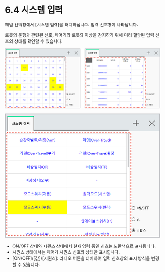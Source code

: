 # 6.4 시스템 입력

패널 선택창에서 \[시스템 입력\]을 터치하십시오. 입력 신호창이 나타납니다.

로봇의 운행과 관련된 신호, 제어기와 로봇의 이상을 감지하기 위해 미리 할당된 입력 신호의 상태를 확인할 수 있습니다.

![&#xADF8;&#xB9BC; 36 &#xC2DC;&#xC2A4;&#xD15C; &#xC785;&#xB825; - ON/OFF &#xC0C1;&#xD0DC;\(&#xC88C;\) / &#xAC12; &#xC0C1;&#xD0DC;\(&#xC6B0;\)](../.gitbook/assets/image%20%28146%29.png)

![&#xADF8;&#xB9BC; 37 &#xC2DC;&#xC2A4;&#xD15C; &#xC785;&#xB825; - &#xC2DC;&#xD000;&#xC2A4; &#xC0C1;&#xD0DC;](../.gitbook/assets/image%20%28154%29.png)

* ON/OFF 상태와 시퀀스 상태에서 현재 입력 중인 신호는 노란색으로 표시됩니다.
* 시퀀스 상태에서는 제어기 시퀀스 신호의 상태만 표시합니다.
* \[ON/OFF\]/\[값\]/\[시퀀스\]: 라디오 버튼을 터치하여 입력 신호창의 표시 방식을 변경할 수 있습니다.



